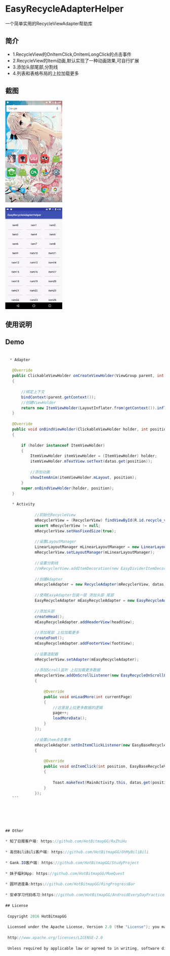 # EasyRecycleAdapterHelper

一个简单实用的RecycleViewAdapter帮助库


## 简介
 * 1.RecycleView的OnItemClick,OnItemLongClick的点击事件
 * 2.RecycleView的Item动画,默认实现了一种动画效果,可自行扩展
 * 3.添加头部尾部,分割线
 * 4.列表和表格布局的上拉加载更多

## 截图

![](https://github.com/HotBitmapGG/EasyRecycleAdapterHelper/blob/master/pic/01.gif?raw=true)

![](https://github.com/HotBitmapGG/EasyRecycleAdapterHelper/blob/master/pic/02.gif?raw=true)


## 使用说明


## Demo

  ```java

    * Adapter

     @Override
     public ClickableViewHolder onCreateViewHolder(ViewGroup parent, int viewType)
     {

         //绑定上下文
         bindContext(parent.getContext());
         //创建ViewHolder
         return new ItemViewHolder(LayoutInflater.from(getContext()).inflate(R.layout.item_main, parent, false));
     }

     @Override
     public void onBindViewHolder(ClickableViewHolder holder, int position)
     {

         if (holder instanceof ItemViewHolder)
         {
             ItemViewHolder itemViewHolder = (ItemViewHolder) holder;
             itemViewHolder.mTextView.setText(datas.get(position));

             //添加动画
             showItemAnim(itemViewHolder.mLayout, position);
         }
         super.onBindViewHolder(holder, position);
     }

     * Activity

               //初始化RecycleView
               mRecyclerView = (RecyclerView) findViewById(R.id.recycle_view);
               assert mRecyclerView != null;
               mRecyclerView.setHasFixedSize(true);

               //设置LayoutManager
               LinearLayoutManager mLinearLayoutManager = new LinearLayoutManager(this);
               mRecyclerView.setLayoutManager(mLinearLayoutManager);

               //设置分割线
               //mRecyclerView.addItemDecoration(new EasyDividerItemDecoration(this ,EasyDividerItemDecoration.VERTICAL_LIST));

               //创建Adapter
               mRecycleAdapter = new RecycleAdapter(mRecyclerView, datas);

               //使用EasyAdapter包装一层 添加头部 尾部
               EasyRecycleAdapter mEasyRecycleAdapter = new EasyRecycleAdapter(mRecycleAdapter);

               //添加头部
               createHead();
               mEasyRecycleAdapter.addHeaderView(headView);

               //添加尾部 上拉加载更多
               createFoot();
               mEasyRecycleAdapter.addFooterView(footView);

               //设置适配器
               mRecyclerView.setAdapter(mEasyRecycleAdapter);

               //添加Scroll监听 上拉加载更多数据
               mRecyclerView.addOnScrollListener(new EasyRecycleOnScrollListener(mLinearLayoutManager)
               {

                   @Override
                   public void onLoadMore(int currentPage)
                   {
                       //这里是上拉更多数据的逻辑
                       page++;
                       loadMoreData();
                   }
               });

               //设置item点击事件
               mRecycleAdapter.setOnItemClickListener(new EasyBaseRecycleViewAdapter.OnItemClickListener()
               {

                   @Override
                   public void onItemClick(int position, EasyBaseRecycleViewAdapter.ClickableViewHolder holder)
                   {

                       Toast.makeText(MainActivity.this, datas.get(position), Toast.LENGTH_SHORT).show();
                   }
               });
     ```





  ## Other

  * 知了日报客户端: https://github.com/HotBitmapGG/RxZhiHu

  * 高仿BiliBili客户端: https://github.com/HotBitmapGG/OhMyBiliBili

  * Gank.IO客户端: https://github.com/HotBitmapGG/StudyProject

  * 妹子福利App: https://github.com/HotBitmapGG/MoeQuest

  * 圆环进度条:https://github.com/HotBitmapGG/RingProgressBar

  * 安卓学习代码练习:https://github.com/HotBitmapGG/AndroidEveryDayPractice

  ## License

   Copyright 2016 HotBitmapGG

   Licensed under the Apache License, Version 2.0 (the "License"); you may not use this file except in compliance with the License. You may obtain a copy of the License at

   http://www.apache.org/licenses/LICENSE-2.0

   Unless required by applicable law or agreed to in writing, software distributed under the License is distributed on an "AS IS" BASIS, WITHOUT WARRANTIES OR CONDITIONS OF ANY KIND, either express or implied. See the License for the specific language governing permissions and limitations under the License.




